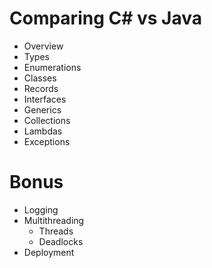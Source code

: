 # Comparing C# vs Java
* Overview
* Types
* Enumerations
* Classes
* Records
* Interfaces
* Generics
* Collections
* Lambdas
* Exceptions

# Bonus
* Logging
* Multithreading
    * Threads
    * Deadlocks
* Deployment